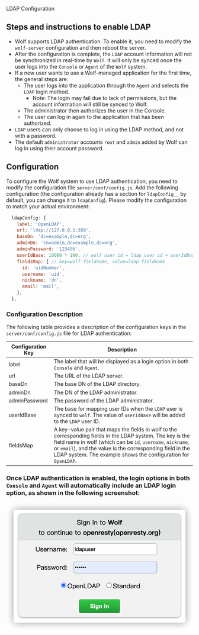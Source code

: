 
LDAP Configuration


## Steps and instructions to enable LDAP

* Wolf supports LDAP authentication. To enable it, you need to modify the `wolf-server` configuration and then reboot the server.
* After the configuration is complete, the `LDAP` account information will not be synchronized in real-time by `Wolf`. It will only be synced once the user logs into the `Console` or `Agent` of the `Wolf` system.
* If a new user wants to use a Wolf-managed application for the first time, the general steps are:
  * The user logs into the application through the `Agent` and selects the `LDAP` login method.
    * Note: The login may fail due to lack of permissions, but the account information will still be synced to Wolf.
  * The administrator then authorizes the user in the Console.
  * The user can log in again to the application that has been authorized.
* `LDAP` users can only choose to log in using the LDAP method, and not with a password.
* The default `administrator` accounts `root` and `admin` added by Wolf can log in using their account password.

## Configuration

To configure the Wolf system to use LDAP authentication, you need to modify the configuration file `server/conf/config.js`. Add the following configuration (the configuration already has a section for `ldapConfig__` by default, you can change it to `ldapConfig`). Please modify the configuration to match your actual environment:

```js
  ldapConfig: {
    label: 'OpenLDAP',
    url: 'ldap://127.0.0.1:389',
    baseDn: 'dc=example,dc=org',
    adminDn: 'cn=admin,dc=example,dc=org',
    adminPassword: '123456',
    userIdBase: 10000 * 100, // wolf user id = ldap user id + userIdBase
    fieldsMap: { // key=wolf-fieldname, value=ldap-fieldname
      id: 'uidNumber',
      username: 'uid',
      nickname: 'dn',
      email: 'mail',
    },
  },
```

### Configuration Description

The following table provides a description of the configuration keys in the `server/conf/config.js` file for LDAP authentication:

Configuration Key | Description
-------| -------
label | The label that will be displayed as a login option in both `Console` and `Agent`.
url | The URL of the LDAP server.
baseDn | The base DN of the LDAP directory.
adminDn | The DN of the LDAP administrator.
adminPassword | The password of the LDAP administrator.
userIdBase | The base for mapping user IDs when the `LDAP` user is synced to `wolf`. The value of `userIdBase` will be added to the `LDAP` user ID.
fieldsMap | A key-value pair that maps the fields in wolf to the corresponding fields in the LDAP system. The key is the field name in wolf (which can be `id`, `username`, `nickname`, or `email`), and the value is the corresponding field in the LDAP system. The example shows the configuration for `OpenLDAP`.

### Once LDAP authentication is enabled, the login options in both `Console` and `Agent` will automatically include an LDAP login option, as shown in the following screenshot:

![Client Login](./imgs/screenshot/client/login.png)
